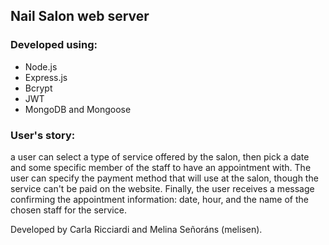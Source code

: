 ## Nail Salon web server

### Developed using:
- Node.js
- Express.js
- Bcrypt
- JWT
- MongoDB and Mongoose

### User's story: 
a user can select a type of service offered by the salon, then pick a date and some specific member of the staff to have an appointment with. The user can specify the payment method that will use at the salon, though the service can't be paid on the website. Finally, the user receives a message confirming the appointment information: date, hour, and the name of the chosen staff for the service.

Developed by Carla Ricciardi and Melina Señoráns (melisen).